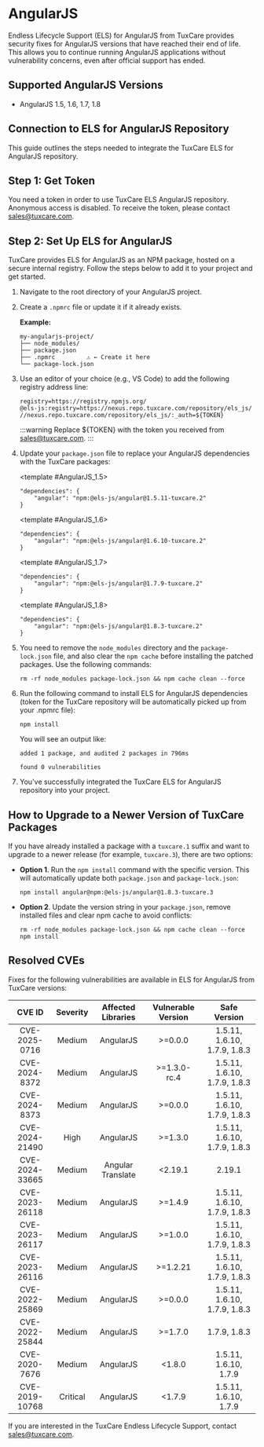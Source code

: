 # AngularJS

Endless Lifecycle Support (ELS) for AngularJS from TuxCare provides security fixes for AngularJS versions that have reached their end of life. This allows you to continue running AngularJS applications without vulnerability concerns, even after official support has ended.

## Supported AngularJS Versions

* AngularJS 1.5, 1.6, 1.7, 1.8

## Connection to ELS for AngularJS Repository

This guide outlines the steps needed to integrate the TuxCare ELS for AngularJS repository.

## Step 1: Get Token

You need a token in order to use TuxCare ELS AngularJS repository. Anonymous access is disabled. To receive the token, please contact [sales@tuxcare.com](mailto:sales@tuxcare.com).

## Step 2: Set Up ELS for AngularJS

TuxCare provides ELS for AngularJS as an NPM package, hosted on a secure internal registry. Follow the steps below to add it to your project and get started.

1. Navigate to the root directory of your AngularJS project.
2. Create a `.npmrc` file or update it if it already exists.

   **Example:**

   ```text
   my-angularjs-project/
   ├── node_modules/
   ├── package.json
   ├── .npmrc         ⚠️ ← Create it here
   └── package-lock.json
   ```

3. Use an editor of your choice (e.g., VS Code) to add the following registry address line:

   <CodeWithCopy>

   ```text
   registry=https://registry.npmjs.org/
   @els-js:registry=https://nexus.repo.tuxcare.com/repository/els_js/
   //nexus.repo.tuxcare.com/repository/els_js/:_auth=${TOKEN}
   ```

   </CodeWithCopy>

   :::warning
   Replace ${TOKEN} with the token you received from [sales@tuxcare.com](mailto:sales@tuxcare.com).
   :::

4. Update your `package.json` file to replace your AngularJS dependencies with the TuxCare packages:

   <TableTabs label="Choose AngularJS version: " >

     <template #AngularJS_1.5>

     <CodeWithCopy>

     ```text
     "dependencies": {
         "angular": "npm:@els-js/angular@1.5.11-tuxcare.2"
     }
     ```

     </CodeWithCopy>

     </template>

     <template #AngularJS_1.6>

     <CodeWithCopy>

     ```text
     "dependencies": {
         "angular": "npm:@els-js/angular@1.6.10-tuxcare.2"
     }
     ```

     </CodeWithCopy>

     </template>

     <template #AngularJS_1.7>

     <CodeWithCopy>
 
     ```text
     "dependencies": {
         "angular": "npm:@els-js/angular@1.7.9-tuxcare.2"
    }
     ```

     </CodeWithCopy>

     </template>

     <template #AngularJS_1.8>

     <CodeWithCopy>

     ```text
     "dependencies": {
         "angular": "npm:@els-js/angular@1.8.3-tuxcare.2"
     }
     ```

     </CodeWithCopy>

     </template>

   </TableTabs>

5. You need to remove the `node_modules` directory and the `package-lock.json` file, and also clear the `npm cache` before installing the patched packages. Use the following commands:
   
   <CodeWithCopy>

   ```text
   rm -rf node_modules package-lock.json && npm cache clean --force
   ```

   </CodeWithCopy>

6. Run the following command to install ELS for AngularJS dependencies (token for the TuxCare repository will be automatically picked up from your .npmrc file):

   <CodeWithCopy>

   ```text
   npm install
   ```

   </CodeWithCopy>

   You will see an output like:

   ```text
   added 1 package, and audited 2 packages in 796ms

   found 0 vulnerabilities
   ```

7. You've successfully integrated the TuxCare ELS for AngularJS repository into your project.

## How to Upgrade to a Newer Version of TuxCare Packages

If you have already installed a package with a `tuxcare.1` suffix and want to upgrade to a newer release (for example, `tuxcare.3`), there are two options:

* **Option 1**. Run the `npm install` command with the specific version. This will automatically update both `package.json` and `package-lock.json`:

  <CodeWithCopy>

  ```text
  npm install angular@npm:@els-js/angular@1.8.3-tuxcare.3
  ```

  </CodeWithCopy>

* **Option 2**. Update the version string in your `package.json`, remove installed files and clear npm cache to avoid conflicts:

  <CodeWithCopy>

  ```text
  rm -rf node_modules package-lock.json && npm cache clean --force
  npm install
  ```

  </CodeWithCopy>

## Resolved CVEs

Fixes for the following vulnerabilities are available in ELS for AngularJS from TuxCare versions:

| CVE ID         | Severity |  Affected Libraries | Vulnerable Version | Safe Version |
| :------------: | :------: | :-----------------: | :----------------: | :----------: |
| CVE-2025-0716  | Medium   | AngularJS           | >=0.0.0            | 1.5.11, 1.6.10, 1.7.9, 1.8.3 |
| CVE-2024-8372  | Medium   | AngularJS           | >=1.3.0-rc.4       | 1.5.11, 1.6.10, 1.7.9, 1.8.3 |
| CVE-2024-8373  | Medium   | AngularJS           | >=0.0.0            | 1.5.11, 1.6.10, 1.7.9, 1.8.3 |
| CVE-2024-21490 | High     | AngularJS           | >=1.3.0            | 1.5.11, 1.6.10, 1.7.9, 1.8.3 |
| CVE-2024-33665 | Medium   | Angular Translate   | <2.19.1            | 2.19.1 |
| CVE-2023-26118 | Medium   | AngularJS           | >=1.4.9            | 1.5.11, 1.6.10, 1.7.9, 1.8.3 |
| CVE-2023-26117 | Medium   | AngularJS           | >=1.0.0            | 1.5.11, 1.6.10, 1.7.9, 1.8.3 |
| CVE-2023-26116 | Medium   | AngularJS           | >=1.2.21           | 1.5.11, 1.6.10, 1.7.9, 1.8.3 |
| CVE-2022-25869 | Medium   | AngularJS           | >=0.0.0            | 1.5.11, 1.6.10, 1.7.9, 1.8.3 |
| CVE-2022-25844 | Medium   | AngularJS           | >=1.7.0            | 1.7.9, 1.8.3 |
| CVE-2020-7676  | Medium   | AngularJS           | <1.8.0             | 1.5.11, 1.6.10, 1.7.9 |
| CVE-2019-10768 | Critical | AngularJS           | <1.7.9             | 1.5.11, 1.6.10, 1.7.9 |

If you are interested in the TuxCare Endless Lifecycle Support, contact [sales@tuxcare.com](mailto:sales@tuxcare.com).

